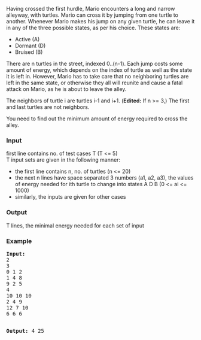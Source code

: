 <p>Having crossed the first hurdle, Mario encounters a long and narrow alleyway, with turtles. Mario can cross it by jumping from one turtle to another. Whenever Mario makes his jump on any given turtle, he can leave it in any of the three possible states, as per his choice. These states are:</p>
<ul>
<li>Active (A)</li>
<li>Dormant (D)</li>
<li>Bruised (B)</li>
</ul>
<p>
There are n turtles in the street, indexed 0..(n-1). Each jump costs some amount of energy, which depends on the index of turtle as well as the state it is left in. However, Mario has to take care that no neighboring turtles are left in the same state, or otherwise they all will reunite and cause a fatal attack on Mario, as he is about to leave the alley.</p>
<p>
The neighbors of turtle i are turtles i-1 and i+1. (<b>Edited:</b> If n &gt;= 3,) The first and last turtles are not neighbors.
</p> 

<p>
You need to find out the minimum amount of energy required to cross the alley.
</p>

<h3>Input</h3>
<p>
first line contains no. of test cases T (T &lt;= 5) <br>
T input sets are given in the following manner:
</p><ul>
  <li>the first line contains n, no. of turtles (n &lt;= 20) </li>
  <li>the next n lines have space separated 3 numbers (a1, a2, a3), the values of energy needed for ith turtle to change into states A D B (0 &lt;= ai &lt;= 1000) </li>
  <li>similarly, the inputs are given for other cases</li>
</ul>
<p></p>

<h3>Output</h3>
<p>
T lines, the minimal energy needed for each set of input
</p>

<h3>Example</h3>
<pre><b>Input:</b>
2
3
0 1 2
1 4 8
9 2 5
4
10 10 10
2 4 9
12 7 10
6 6 6

<b>Output:</b>
4
25</pre>